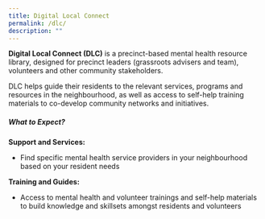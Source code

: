 ```yaml
---
title: Digital Local Connect
permalink: /dlc/
description: ""
---
```

**Digital Local Connect (DLC)** is a precinct-based mental health resource library, designed for precinct leaders (grassroots advisers and team), volunteers and other community stakeholders.

DLC helps guide their residents to the relevant services, programs and resources in the neighbourhood, as well as access to self-help training materials to co-develop community networks and initiatives.  
  
##### **What to Expect?**

**Support and Services:**
*   Find specific mental health service providers in your neighbourhood based on your resident needs


**Training and Guides:**

*   Access to mental health and volunteer trainings and self-help materials to build knowledge and skillsets amongst residents and volunteers